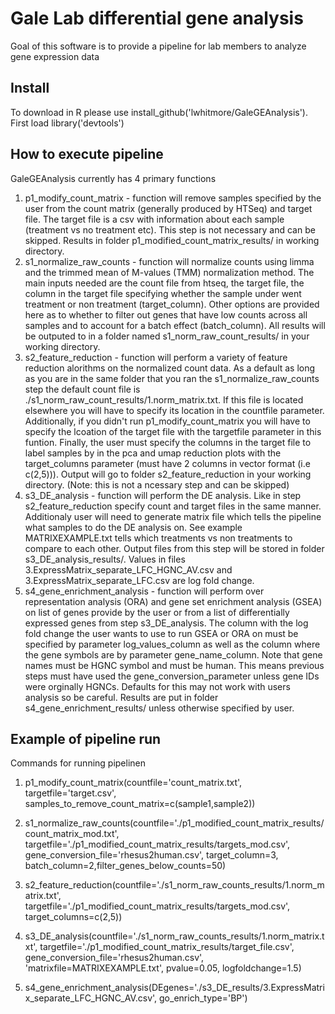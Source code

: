 
# Gale Lab differential gene analysis

Goal of this software is to provide a pipeline for lab members to analyze gene expression data


## Install 
To download in R please use install_github('lwhitmore/GaleGEAnalysis').  First load library('devtools')

## How to execute pipeline
GaleGEAnalysis currently has 4 primary functions
1. p1_modify_count_matrix - function will remove samples specified by the user from the count matrix (generally produced by HTSeq) and target file.  The target file is a csv with information about each sample (treatment vs no treatment etc).  This step is not necessary and can be skipped. Results in folder p1_modified_count_matrix_results/ in working directory.
2. s1_normalize_raw_counts - function will normalize counts using limma and the trimmed mean of M-values (TMM)  normalization method.  The main inputs needed are the count file from htseq, the target file, the column in the target file specifying whether the sample under went treatment or non treatment (target_column).  Other options are provided here as to whether to filter out genes that have low counts across all samples and to account for a batch effect (batch_column).  All results will be outputed to in a folder named s1_norm_raw_count_results/ in your working directory.
3. s2_feature_reduction - function will perform a variety of feature reduction alorithms on the normalized count data. As a default as long as you are in the same folder that you ran the s1_normalize_raw_counts step the default count file is ./s1_norm_raw_count_results/1.norm_matrix.txt.  If this file is located elsewhere you will have to specify its location in the countfile parameter.  Additionally, if you didn't run p1_modify_count_matrix you will have to specify the lcoation of the target file with the targetfile parameter in this funtion.  Finally, the user must specify the columns in the target file to label samples by in the pca and umap reduction plots with the target_columns parameter (must have 2 columns in vector format (i.e c(2,5))). Output will go to folder s2_feature_reduction in your working directory. (Note: this is not a ncessary step and can be skipped)
4. s3_DE_analysis - function will perform the DE analysis.  Like in step s2_feature_reduction specify count and target files in the same manner.  Additionaly user will need to generate matrix file which tells the pipeline what samples to do the DE analysis on.  See example MATRIXEXAMPLE.txt tells which treatments vs non treatments to compare to each other. Output files from this step will be stored in folder s3_DE_analysis_results/. Values in files 3.ExpressMatrix_separate_LFC_HGNC_AV.csv and 3.ExpressMatrix_separate_LFC.csv are log fold change.  
5. s4_gene_enrichment_analysis - function will perform over representation analysis (ORA) and gene set enrichment analysis (GSEA) on list of genes provide by the user or from a list of differentially expressed genes from step s3_DE_analysis. The column with the log fold change the user wants to use to run GSEA or ORA on must be specified by parameter log_values_column as well as the column where the gene symbols are by parameter gene_name_column.  Note that gene names must be HGNC symbol and must be human.  This means previous steps must have used the gene_conversion_parameter unless gene IDs were orginally HGNCs.  Defaults for this may not work with users analysis so be careful.  Results are put in folder s4_gene_enrichment_results/ unless otherwise specified by user.

## Example of pipeline run
Commands for running pipelinen 

1. p1_modify_count_matrix(countfile='count_matrix.txt', targetfile='target.csv', samples_to_remove_count_matrix=c(sample1,sample2))

2. s1_normalize_raw_counts(countfile='./p1_modified_count_matrix_results/count_matrix_mod.txt', targetfile='./p1_modified_count_matrix_results/targets_mod.csv', gene_conversion_file='rhesus2human.csv', target_column=3, batch_column=2,filter_genes_below_counts=50)

3. s2_feature_reduction(countfile='./s1_norm_raw_counts_results/1.norm_matrix.txt', targetfile='./p1_modified_count_matrix_results/targets_mod.csv', target_columns=c(2,5))

4. s3_DE_analysis(countfile='./s1_norm_raw_counts_results/1.norm_matrix.txt', targetfile='./p1_modified_count_matrix_results/target_file.csv', gene_conversion_file='rhesus2human.csv',  'matrixfile=MATRIXEXAMPLE.txt', pvalue=0.05, logfoldchange=1.5)

5. s4_gene_enrichment_analysis(DEgenes='./s3_DE_results/3.ExpressMatrix_separate_LFC_HGNC_AV.csv',  go_enrich_type='BP')